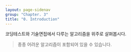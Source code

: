 ```yaml
---
layout: page-sidenav
group: "Chapter. 3"
title: "0. Introduction"
---
```


코딩테스트와 기술면접에서 다루는 알고리즘을 위주로 살펴봅시다.

> 종종 어려운 알고리즘이 포함되어 있을 수 있습니다.